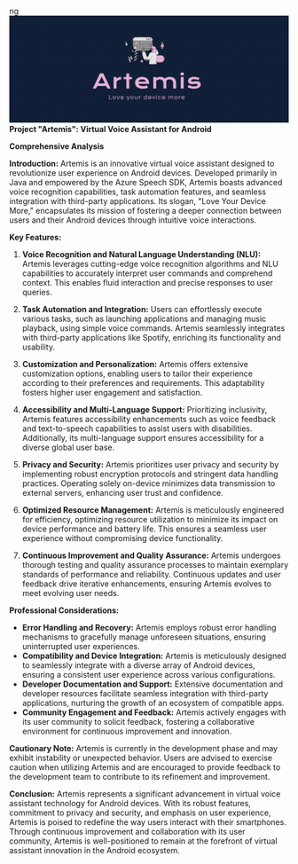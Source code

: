 ng![Logo](https://github.com/Terminal127/Artemis-android/blob/main/artemisbanner.png)
**Project "Artemis": Virtual Voice Assistant for Android**

**Comprehensive Analysis**

**Introduction:**
Artemis is an innovative virtual voice assistant designed to revolutionize user experience on Android devices. Developed primarily in Java and empowered by the Azure Speech SDK, Artemis boasts advanced voice recognition capabilities, task automation features, and seamless integration with third-party applications. Its slogan, "Love Your Device More," encapsulates its mission of fostering a deeper connection between users and their Android devices through intuitive voice interactions.

**Key Features:**
1. **Voice Recognition and Natural Language Understanding (NLU):** Artemis leverages cutting-edge voice recognition algorithms and NLU capabilities to accurately interpret user commands and comprehend context. This enables fluid interaction and precise responses to user queries.

2. **Task Automation and Integration:** Users can effortlessly execute various tasks, such as launching applications and managing music playback, using simple voice commands. Artemis seamlessly integrates with third-party applications like Spotify, enriching its functionality and usability.

3. **Customization and Personalization:** Artemis offers extensive customization options, enabling users to tailor their experience according to their preferences and requirements. This adaptability fosters higher user engagement and satisfaction.

4. **Accessibility and Multi-Language Support:** Prioritizing inclusivity, Artemis features accessibility enhancements such as voice feedback and text-to-speech capabilities to assist users with disabilities. Additionally, its multi-language support ensures accessibility for a diverse global user base.

5. **Privacy and Security:** Artemis prioritizes user privacy and security by implementing robust encryption protocols and stringent data handling practices. Operating solely on-device minimizes data transmission to external servers, enhancing user trust and confidence.

6. **Optimized Resource Management:** Artemis is meticulously engineered for efficiency, optimizing resource utilization to minimize its impact on device performance and battery life. This ensures a seamless user experience without compromising device functionality.

7. **Continuous Improvement and Quality Assurance:** Artemis undergoes thorough testing and quality assurance processes to maintain exemplary standards of performance and reliability. Continuous updates and user feedback drive iterative enhancements, ensuring Artemis evolves to meet evolving user needs.

**Professional Considerations:**
- **Error Handling and Recovery:** Artemis employs robust error handling mechanisms to gracefully manage unforeseen situations, ensuring uninterrupted user experiences.
- **Compatibility and Device Integration:** Artemis is meticulously designed to seamlessly integrate with a diverse array of Android devices, ensuring a consistent user experience across various configurations.
- **Developer Documentation and Support:** Extensive documentation and developer resources facilitate seamless integration with third-party applications, nurturing the growth of an ecosystem of compatible apps.
- **Community Engagement and Feedback:** Artemis actively engages with its user community to solicit feedback, fostering a collaborative environment for continuous improvement and innovation.

**Cautionary Note:**
Artemis is currently in the development phase and may exhibit instability or unexpected behavior. Users are advised to exercise caution when utilizing Artemis and are encouraged to provide feedback to the development team to contribute to its refinement and improvement.

**Conclusion:**
Artemis represents a significant advancement in virtual voice assistant technology for Android devices. With its robust features, commitment to privacy and security, and emphasis on user experience, Artemis is poised to redefine the way users interact with their smartphones. Through continuous improvement and collaboration with its user community, Artemis is well-positioned to remain at the forefront of virtual assistant innovation in the Android ecosystem.
